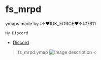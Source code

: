 # fs_mrpd
ymaps made by ⸸♱♥IDK_FORCE♥♱⸸#7611

```My Discord```
- [Discord](https://discord.gg/6kJ5ubDEWE)


>fs_mrpd.ymap
![Image description](https://cdn.discordapp.com/attachments/784243374269661195/968670910166990848/unknown.png)
<
